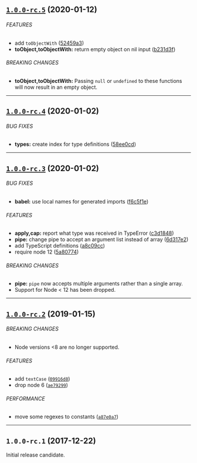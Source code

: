 ## [`1.0.0-rc.5`](https://github.com/citycide/stunsail/compare/v1.0.0-rc.4...v1.0.0-rc.5) (2020-01-12)


###### FEATURES

* add `toObjectWith` ([52459a3](https://github.com/citycide/stunsail/commit/52459a3))
* **toObject,toObjectWith:** return empty object on nil input ([b231d3f](https://github.com/citycide/stunsail/commit/b231d3f))


###### BREAKING CHANGES

* **toObject,toObjectWith:** Passing `null` or `undefined` to these functions will now result in an empty object.

---

## [`1.0.0-rc.4`](https://github.com/citycide/stunsail/compare/v1.0.0-rc.3...v1.0.0-rc.4) (2020-01-02)


###### BUG FIXES

* **types:** create index for type definitions ([58ee0cd](https://github.com/citycide/stunsail/commit/58ee0cd))


---

## [`1.0.0-rc.3`](https://github.com/citycide/stunsail/compare/v1.0.0-rc.2...v1.0.0-rc.3) (2020-01-02)


###### BUG FIXES

* **babel:** use local names for generated imports ([f6c5f1e](https://github.com/citycide/stunsail/commit/f6c5f1e))


###### FEATURES

* **apply,cap:** report what type was received in TypeError ([c3d1848](https://github.com/citycide/stunsail/commit/c3d1848))
* **pipe:** change pipe to accept an argument list instead of array ([6d317e2](https://github.com/citycide/stunsail/commit/6d317e2))
* add TypeScript definitions ([a8c09cc](https://github.com/citycide/stunsail/commit/a8c09cc))
* require node 12 ([5a80774](https://github.com/citycide/stunsail/commit/5a80774))


###### BREAKING CHANGES

* **pipe:** `pipe` now accepts multiple arguments rather than a single array.
* Support for Node < 12 has been dropped.

---

## [`1.0.0-rc.2`](https://github.com/citycide/stunsail/compare/v1.0.0-rc.1...1.0.0-rc.2) (2019-01-15)


###### BREAKING CHANGES

* Node versions <8 are no longer supported.

###### FEATURES

* add `textCase` ([`09916d8`](https://github.com/citycide/stunsail/commit/09916d8a2101b0b6956ec5475ea8c1b7675e91b6))
* drop node 6 ([`ae79299`](https://github.com/citycide/stunsail/commit/ae7929958be2520ae98cbbc0fd7704b9aebb8671))

###### PERFORMANCE

* move some regexes to constants ([`a87e0a7`](https://github.com/citycide/stunsail/commit/a87e0a70b10a35542c50a7a259a09767b33831e5))

---

## `1.0.0-rc.1` (2017-12-22)

Initial release candidate.
